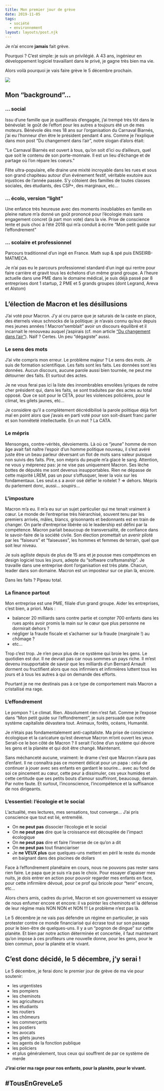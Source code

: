 ```yaml
---
title: Mon premier jour de grève
date: 2019-11-05
tags:
  - société
  - environnement
layout: layouts/post.njk
---
```


Je n’ai encore **jamais** fait grève.

Pourquoi ? C’est simple: je suis un privilégié. A 43 ans, ingénieur en développement logiciel travaillant dans le privé, je gagne très bien ma vie.

Alors voilà pourquoi je vais faire grève le 5 décembre prochain.

<div class="flex justify-center">
  <img class="max-w-lg post-img" src="/static/img/greve.jpeg">
</div>

## Mon “background”…

### … social

Issu d’une famille que je qualifierais d’engagée, j’ai trempé très tôt dans le bénévolat: le goût de l’effort pour les autres a toujours été un de mes moteurs. Bénévole dès mes 18 ans sur l’organisation du Carnaval Biarnés, j’ai eu l’honneur d’en être le président pendant 4 ans. Comme je l’explique dans mon post “Du changement dans l’air”, notre slogan d’alors était:

<p class="quote">
  "Le Carnaval Biarnés est ouvert à tous, qu’on soit d’ici ou d’ailleurs, quel que soit le contenu de son porte-monnaie. Il est un lieu d’échange et de partage où l’on répare les coeurs."
</p>

Fête ultra-populaire, elle draine une mixité incroyable dans les rues et sous son grand chapiteau autour d’un événement festif, véritable exutoire aux injustices de l’année passée. S’y côtoient des familles de toutes classes sociales, des étudiants, des CSP+, des marginaux, etc…

### … écolo, version “light”

Une enfance très heureuse avec des moments inoubliables en famille en pleine nature m’a donné un goût prononcé pour l’écologie mais sans engagement concret (à part mon vote) dans la vie. Prise de conscience lente et puis choc à l’été 2018 qui m’a conduit à écrire “Mon petit guide sur l’effondrement”

### … scolaire et professionnel

Parcours traditionnel d’un ingé en France. Math sup & spé puis ENSEIRB-MATMECA.

Je n’ai pas eu le parcours professionnel standard d’un ingé qui rentre pour faire carrière et gravit tous les échelons d’un même grand groupe. A l’heure actuelle dans une PME dans le domaine médical, je suis déjà passé par 8 entreprises dont 1 startup, 2 PME et 5 grands groupes (dont Legrand, Areva et Alstom)

## L’élection de Macron et les désillusions

J’ai voté pour Macron. J’y ai cru parce que je saturais de la caste en place, des éternels vieux schnocks de la politique: je n’avais connu qu’eux depuis mes jeunes années ! Macron“semblait” avoir un discours équilibré et il incarnait le renouveau auquel j’aspirais (cf. mon article [“Du changement dans l’air”](/posts/changement-dans-lair/)). Naïf ? Certes. Un peu “dégagiste” aussi.

### Le sens des mots

J’ai vite compris mon erreur. Le problème majeur ? Le sens des mots. Je suis de formation scientifique. Les faits sont les faits. Les données sont les données. Aucun discours, aucune parole aussi bien tournée, ne peut me détourner des faits. Et surtout des actes.

Je ne vous ferai pas ici la liste des innombrables envolées lyriques de notre cher président qui, dans les faits, se sont traduites par des actes au total opposé. Que ce soit pour le CETA, pour les violences policières, pour le climat, les gilets jaunes, etc…

Je considère qu’il a complètement décrédibilisé la parole politique déjà fort mal en point alors que j’avais en parti voté pour son soit-disant franc parler et son honnêteté intellectuelle. En un mot ? La CATA.

### Le mépris

Mensonges, contre-vérités, dévoiements. Là où ce “jeune” homme de mon âge avait fait naître l’espoir d’un homme politique nouveau, il s’est avéré juste être un beau parleur déversant un flot de mots sans valeur puisque non suivis des faits. Pire, son mépris du peuple m’a glacé le sang. Attention, ne vous y méprenez pas: je ne vise pas uniquement Macron. Ses lèche bottes de députés me sont devenus insupportables. Rien ne dépasse de cette majorité LREM, pas un pour s’offusquer, lever la voix sur les fondamentaux. Les seul.e.s a avoir osé défier le roitelet ? => dehors. Mépris du parlement donc, aussi… *soupirs*…

### L’imposture

Macron m’a eu. Il m’a eu sur un sujet particulier qui me tenait vraiment à cœur. Le monde de l’entreprise très hiérarchisé, souvent tenu par les premiers arrivés, mâles, blancs, grisonnants et bedonnants est en train de changer. On parle d’entreprise libérée où le leadership est défini par la compétence. Macron parlait beaucoup de transversalité, de confiance dans le savoir-faire de la société civile. Son élection promettait un avenir piloté par les “faiseurs” et “faiseuses”, les hommes et femmes de terrain, quel que soit leur niveau.

Je suis agiliste depuis de plus de 15 ans et je pousse mes compétences en design logiciel tous les jours, adepte du “software craftsmanship”. Je travaille dans une entreprise dont l’organisation est très plate. Chacun, leader dans son domaine. Macron est un imposteur sur ce plan là, encore.

Dans les faits ? Pipeau total.

### La finance partout

Mon entreprise est une PME, filiale d’un grand groupe. Aider les entreprises, c’est bien, a priori. Mais :

  - balancer 20 milliards sans contre partie et compter 700 enfants dans les rues après avoir promis la main sur le cœur que plus personne ne dormirait dehors ?
  - négliger la fraude fiscale et s’acharner sur la fraude (marginale !) au chômage ?
  - etc…

Trop c’est trop. Je n’en peux plus de ce système qui broie les gens. Le quotidien est dur. Il ne devrait pas car nous sommes un pays riche. Il m’est devenu insupportable de savoir que les milliards d’un Bernard Arnault dorment ou fructifient alors que nos infirmiers et infirmières luttent tous les jours et à tous les autres à qui on demande des efforts.

Pourtant je ne me destinais pas à ce type de comportement mais Macron a cristallisé ma rage.

### L’effondrement

Le pompon ? Le climat. Rien. Absolument rien n’est fait. Comme je l’expose dans “Mon petit guide sur l’effondrement”, je suis persuadé que notre système capitaliste dévastera tout. Animaux, forêts, océans, Humanité.

Je n’étais pas fondamentalement anti-capitaliste. Ma prise de conscience écologique et la caricature qu’est devenue Macron m’ont ouvert les yeux. Serait-ce le bon côté de Macron ? Il serait l’icône d’un système qui dévore les gens et la planète et qui doit être changé. Maintenant.

Sans méchanceté aucune, vraiment: le drame c’est que Macron n’aura pas d’enfant. Il ne connaîtra pas ce moment délicat pour un papa : celui de continuer à jouer avec ses enfants en gardant le sourire… avec au fond de soi ce pincement au cœur, cette peur à dissimuler, ces yeux humides et cette certitude que ses petits bouts d’amour souffriront, beaucoup, demain. Par notre faute. Et surtout, l’inconscience, l’incompétence et la suffisance de nos dirigeants.

### L’essentiel: l’écologie et le social

L’actualité, mes lectures, mes sensations, tout converge… J’ai pris conscience que tout est lié, entremêlé.

  - On **ne peut pas** dissocier l’écologie et le social
  - On **ne peut pas** dire que la croissance est découplée de l’impact écologique
  - On **ne peut pas** dire et faire l’inverse de ce qu’on a dit
  - On **ne peut pas** tout financiariser
  - Je **ne VEUX plus** que quelques-uns mettent en péril le reste du monde en baignant dans des piscines de dollars

Face à l’effondrement planétaire en cours, nous ne pouvons pas rester sans rien faire. Le papa que je suis n’a pas le choix. Pour essayer d’apaiser mes nuits, je dois entrer en action pour pouvoir regarder mes enfants en face, pour cette infirmière dévoué, pour ce prof qui bricole pour “tenir” encore, etc…

Alors chers amis, cadres du privé, Macron et son gouvernement va essayer de nous enfumer encore et encore: il va pointer les cheminots et la défense de leur régime mais NON NON et NON !!! Le problème n’est pas là.

Le 5 décembre je ne vais pas défendre un régime en particulier, je vais protester contre ce monde financiarisé qui écrase tout sur son passage pour le bien-être de quelques-uns. Il y a un “pognon de dingue” sur cette planète. Et bien par notre action déterminée et concertée, il faut maintenant qu’on impose à ces profiteurs une nouvelle donne, pour les gens, pour le bien commun, pour la planète et le vivant.

## C’est donc décidé, le 5 décembre, j’y serai !

Le 5 décembre, je ferai donc le premier jour de grève de ma vie pour soutenir:

  - les urgentistes
  - les pompiers
  - les cheminots
  - les agriculteurs
  - les étudiants
  - les routiers
  - les chômeurs
  - les commerçants
  - les postiers
  - les avocats
  - les gilets jaunes
  - les agents de la fonction publique
  - les policiers
  - et plus généralement, tous ceux qui souffrent de par ce système de merde

**J’irai crier ma rage pour nos enfants, pour la planète, pour le vivant.**

## #TousEnGreveLe5